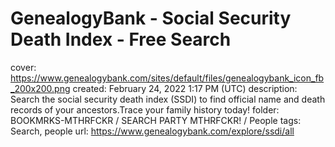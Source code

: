 # GenealogyBank - Social Security Death Index - Free Search

cover: https://www.genealogybank.com/sites/default/files/genealogybank_icon_fb_200x200.png
created: February 24, 2022 1:17 PM (UTC)
description: Search the social security death index (SSDI) to find official name and death records of your ancestors.Trace your family history today!
folder: BOOKMRKS-MTHRFCKR / SEARCH PARTY MTHRFCKR! / People
tags: Search, people
url: https://www.genealogybank.com/explore/ssdi/all